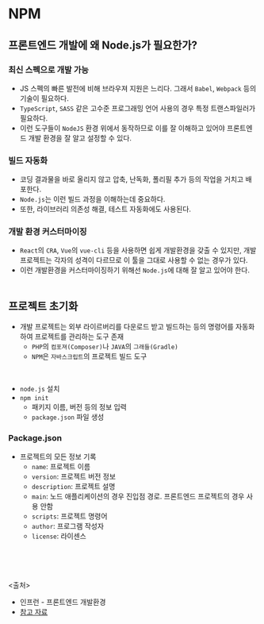 
# NPM

## 프론트엔드 개발에 왜 Node.js가 필요한가?

### 최신 스펙으로 개발 가능

- JS 스펙의 빠른 발전에 비해 브라우져 지원은 느리다. 그래서 `Babel`, `Webpack` 등의 기술이 필요하다.
- `TypeScript`, `SASS` 같은 고수준 프로그래밍 언어 사용의 경우 특정 트랜스파일러가 필요하다.
- 이런 도구들이 `NodeJS` 환경 위에서 동작하므로 이를 잘 이해하고 있어야 프론트엔드 개발 환경을 잘 알고 설정할 수 있다.

### 빌드 자동화

- 코딩 결과물을 바로 올리지 않고 압축, 난독화, 폴리필 추가 등의 작업을 거치고 배포한다.
- `Node.js`는 이런 빌드 과정을 이해하는데 중요하다.
- 또한, 라이브러리 의존성 해결, 테스트 자동화에도 사용된다.

### 개발 환경 커스터마이징

- `React`의 `CRA`, `Vue`의 `vue-cli` 등을 사용하면 쉽게 개발환경을 갖출 수 있지만, 개발 프로젝트는 각자의 성격이 다르므로 이 툴을 그대로 사용할 수 없는 경우가 있다.
- 이런 개발환경을 커스터마이징하기 위해선 `Node.js`에 대해 잘 알고 있어야 한다.
<br><br>

## 프로젝트 초기화

- 개발 프로젝트는 외부 라이르버리를 다운로드 받고 빌드하는 등의 명령어를 자동화하여 프로젝트를 관리하는 도구 존재
  - `PHP`의 `컴포져(Composer)`나 `JAVA`의 `그래들(Gradle)`
  - `NPM`은 `자바스크립트`의 프로젝트 빌드 도구

<br>

- `node.js` 설치
- `npm init`
  - 패키지 이름, 버전 등의 정보 입력
  - `package.json` 파일 생성

### Package.json

- 프로젝트의 모든 정보 기록
  - `name`: 프로젝트 이름
  - `version`: 프로젝트 버전 정보
  - `description`: 프로젝트 설명
  - `main`: 노드 애플리케이션의 경우 진입점 경로. 프론트엔드 프로젝트의 경우 사용 안함
  - `scripts`: 프로젝트 명령어
  - `author`: 프로그램 작성자
  - `license`: 라이센스

<br>
<br>
<br>

<출처>

- 인프런 - 프론트엔드 개발환경
- [참고 자료](https://jeonghwan-kim.github.io/series/2019/12/09/frontend-dev-env-npm.html)
